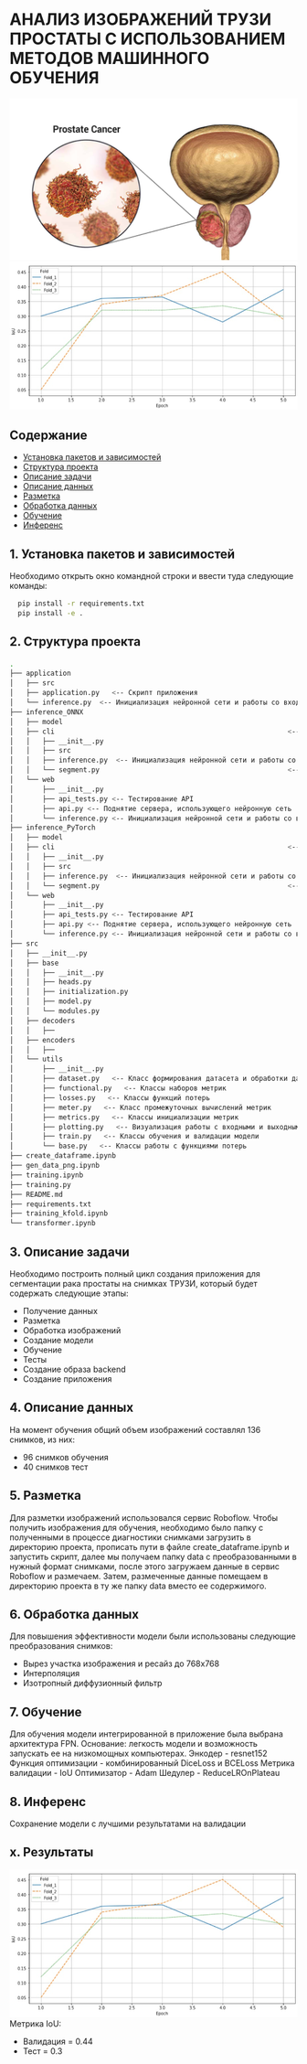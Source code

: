 # АНАЛИЗ ИЗОБРАЖЕНИЙ ТРУЗИ ПРОСТАТЫ С ИСПОЛЬЗОВАНИЕМ МЕТОДОВ МАШИННОГО ОБУЧЕНИЯ
![](image_readme/Prostate_Cancer.jpg)
![](image_readme/validation.jpg)
## Содержание

<!--ts-->

   * [Установка пакетов и зависимостей](#1-Установка-пакетов-и-зависимостей)
   * [Структура проекта](#2-Структура-проекта)
   * [Описание задачи](#3-Описание-задачи)
   * [Описание данных](#4-Описание-данных)
   * [Разметка](#5-Разметка)
   * [Обработка данных](#6-Обработка-данных)
   * [Обучение](#7-Обучение)
   * [Инференс](#8-Инференс)

<!--te-->

## 1. Установка пакетов и зависимостей
Необходимо открыть окно командной строки и ввести туда следующие команды:
```bash
  pip install -r requirements.txt
  pip install -e .
```
## 2. Структура проекта

```bash
.
├── application                                                                               <-- 
│   ├── src                                                                                                 <-- 
│   ├── application.py   <-- Скрипт приложения
│   └── inference.py  <-- Инициализация нейронной сети и работы со входными изображениями
├── inference_ONNX                                                                                          <-- 
│   ├── model                                                                      <-- Директория для загрузки весов обученной модели
│   ├── cli                                                         <-- 
│   │   ├── __init__.py
│   │   ├── src
│   │   ├── inference.py  <-- Инициализация нейронной сети и работы со входными изображениями
│   │   └── segment.py                                              <-- Обработка изображений нейронной сетью
│   └── web
│       ├── __init__.py
│       ├── api_tests.py <-- Тестирование API
│       ├── api.py <-- Поднятие сервера, использующего нейронную сеть
│       └── inference.py <-- Инициализация нейронной сети и работы со входными изображениями
├── inference_PyTorch                                                                                          <-- 
│   ├── model                                                                      <-- Директория для загрузки весов обученной модели
│   ├── cli                                                         <-- 
│   │   ├── __init__.py
│   │   ├── src
│   │   ├── inference.py  <-- Инициализация нейронной сети и работы со входными изображениями
│   │   └── segment.py                                              <-- Обработка изображений нейронной сетью
│   └── web
│       ├── __init__.py
│       ├── api_tests.py <-- Тестирование API
│       ├── api.py <-- Поднятие сервера, использующего нейронную сеть
│       └── inference.py <-- Инициализация нейронной сети и работы со входными изображениями
├── src
│   ├── __init__.py
│   ├── base
│   │   ├── __init__.py
│   │   ├── heads.py
│   │   ├── initialization.py
│   │   ├── model.py
│   │   └── modules.py
│   ├── decoders
│   │   ├──
│   ├── encoders
│   │   ├──
│   └── utils
│       ├── __init__.py
│       ├── dataset.py   <-- Класс формирования датасета и обработки данных
│       ├── functional.py   <-- Классы наборов метрик
│       ├── losses.py   <-- Классы функций потерь
│       ├── meter.py   <-- Класс промежуточных вычислений метрик
│       ├── metrics.py   <-- Классы инициализации метрик
│       ├── plotting.py   <-- Визуализация работы с входными и выходными данными
│       ├── train.py   <-- Классы обучения и валидации модели
│       └── base.py   <-- Классы работы с функциями потерь
├── create_dataframe.ipynb                                                            <-- Преобразование сырых данных в данные для разметки
├── gen_data_png.ipynb                                                              <-- Преобразование сырых данных в данные для разметки
├── training.ipynb                                                                  <-- Ноутбук обучения модели на наборе данных
├── training.py                                                                     <-- Скрипт обучения Unet для приложения
├── README.md
├── requirements.txt                                                                                    <-- Требования по пакетам
├── training_kfold.ipynb                                                                          <-- Ноутбук обучения модели по фолдам
└── transformer.ipynb                                                                                         <-- Скрипт обучения трансформера SegformerForSemanticSegmentation
```
## 3. Описание задачи
Необходимо построить полный цикл создания приложения для сегментации рака простаты на снимках ТРУЗИ, который будет содержать следующие этапы:
  * Получение данных
  * Разметка
  * Обработка изображений
  * Создание модели
  * Обучение
  * Тесты
  * Создание образа backend
  * Создание приложения

## 4. Описание данных
На момент обучения общий объем изображений составлял 136 снимков, из них:
  * 96 снимков обучения
  * 40 снимков тест

## 5. Разметка
Для разметки изображений использовался сервис Roboflow. Чтобы получить изображения для обучения, необходимо было папку с полученными в процессе диагностики снимками загрузить в директорию проекта, прописать пути в файле create_dataframe.ipynb и запустить скрипт, далее мы получаем папку data с преобразованными в нужный формат снимками, после этого загружаем данные в сервис Roboflow и размечаем. Затем, размеченные данные помещаем в директорию проекта в ту же папку data вместо ее содержимого.

## 6. Обработка данных
Для повышения эффективности модели были использованы следующие преобразования снимков:
  * Вырез участка изображения и ресайз до 768х768
  * Интерполяция
  * Изотропный диффузионный фильтр

## 7. Обучение
Для обучения модели интегрированной в приложение была выбрана архитектура FPN. Основание: легкость модели и возможность запускать ее на низкомощных компьютерах.
Энкодер - resnet152
Функция оптимизации - комбинированный DiceLoss и BCELoss
Метрика валидации - IoU
Оптимизатор - Adam
Шедулер - ReduceLROnPlateau

## 8. Инференс
Сохранение модели с лучшими результатами на валидации



## х. Результаты
![](image_readme/validation.jpg)
Метрика IoU:
  * Валидация = 0.44
  * Тест = 0.3